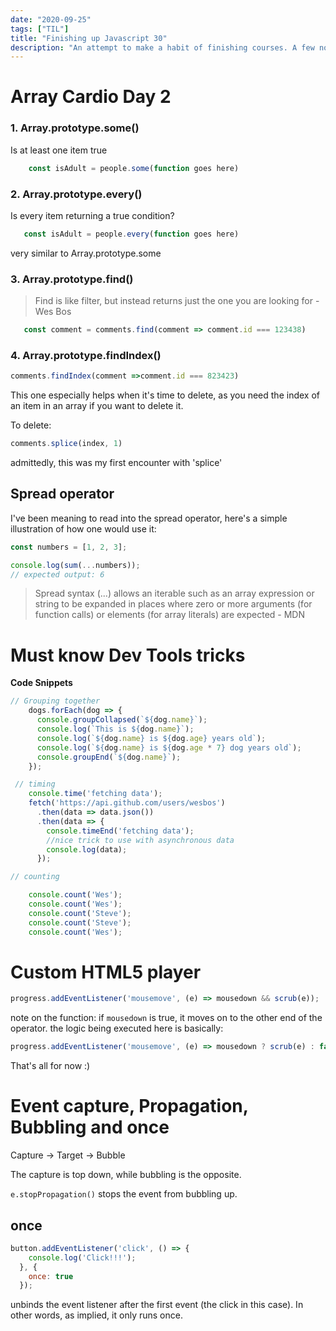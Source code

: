 ```yaml
---
date: "2020-09-25"
tags: ["TIL"]
title: "Finishing up Javascript 30"
description: "An attempt to make a habit of finishing courses. A few notes on interesting bits & stuff thought's I'd love to bookmark"
---
```

# Array Cardio Day 2
### 1. Array.prototype.some()

   Is at least one item true

```js
    const isAdult = people.some(function goes here)
```
### 2. Array.prototype.every()

   Is every item returning a true condition?

```js
   const isAdult = people.every(function goes here)
```
   very similar to Array.prototype.some

### 3. Array.prototype.find()

>Find is like filter, but instead returns just the one you are looking for - Wes Bos

```js
   const comment = comments.find(comment => comment.id === 123438)
```

### 4. Array.prototype.findIndex()

   ```js
   comments.findIndex(comment =>comment.id === 823423)
   ```
   
   This one especially helps when it's time to delete, as you need the index of an item in an array if you want to delete it.
   
   To delete:
   ```js
   comments.splice(index, 1)
   ``` 
admittedly, this was my first encounter with 'splice'

## Spread operator
I've been meaning to read into the spread operator, here's a simple illustration of how one would use it:

```js
const numbers = [1, 2, 3];

console.log(sum(...numbers));
// expected output: 6
```

> Spread syntax (...) allows an iterable such as an array expression or string to be expanded in places where zero or more arguments (for function calls) or elements (for array literals) are expected - MDN

# Must know Dev Tools tricks
**Code Snippets**

```js
// Grouping together
    dogs.forEach(dog => {
      console.groupCollapsed(`${dog.name}`);
      console.log(`This is ${dog.name}`);
      console.log(`${dog.name} is ${dog.age} years old`);
      console.log(`${dog.name} is ${dog.age * 7} dog years old`);
      console.groupEnd(`${dog.name}`);
    });

```

```js
 // timing
    console.time('fetching data');
    fetch('https://api.github.com/users/wesbos')
      .then(data => data.json())
      .then(data => {
        console.timeEnd('fetching data');
        //nice trick to use with asynchronous data
        console.log(data);
      });
```

```js
// counting

    console.count('Wes');
    console.count('Wes');
    console.count('Steve');
    console.count('Steve');
    console.count('Wes');
```

# Custom HTML5 player

```js
progress.addEventListener('mousemove', (e) => mousedown && scrub(e));
```
note on the function: if `mousedown` is true, it moves on to the other end of the operator. the logic being executed here is basically:
```js
progress.addEventListener('mousemove', (e) => mousedown ? scrub(e) : false);
```

That's all for now :)

# Event capture, Propagation, Bubbling and once

Capture -> Target -> Bubble

The capture is top down, while bubbling is the opposite. 

`e.stopPropagation()` stops the event from bubbling up.

## once

```js
button.addEventListener('click', () => {
    console.log('Click!!!');
  }, {
    once: true
  });
```

unbinds the event listener after the first event (the click in this case). In other words, as implied, it only runs once.
